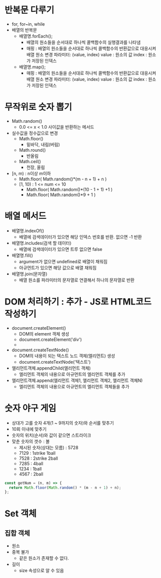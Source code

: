 # 반복문 다루기

- for, for~in, while
- 배열의 반복문
  - 배열명.forEach();
    - 배열의 원소들을 순서대로 하나씩 콜백함수의 실행결과를 나타냄
    - 매핑 : 배열의 원소들을 순서대로 하나씩 콜백함수의 반환값으로 대응시켜 배열 원소 변경
    파라미터: (value, index)
      value : 원소의 값
      index : 원소가 저장된 인덱스
  - 배열명.map();
    - 매핑 : 배열의 원소들을 순서대로 하나씩 콜백함수의 반환값으로 대응시켜 배열 원소 변경
    파라미터: (value, index)
      value : 원소의 값
      index : 원소가 저장된 인덱스


# 무작위로 숫자 뽑기

- Math.random()
  - 0.0 <= x < 1.0 사이값을 반환하는 메서드
- 실수값을 정수값으로 변경
  - Math.floor()
    - 밑바닥, 내림(버림)
  - Math.round()
    - 반올림
  - Math.ceil()
    - 천장, 올림
- [n, m) : n이상 m이하
  - Math.floor( Math.random()\*(m - n + 1) + n )
  - [1, 10) : 1 <= num <= 10
    - Math.floor( Math.random()\*(10 - 1 + 1) +1 )
    - Math.floor( Math.random()\*9 + 1 )

# 배열 메서드

- 배열명.indexOf()
  - 배열에 검색데이터가 있으면 해당 인덱스 번호를 반환. 없으면 -1 반환
- 배열명.includes(검색 할 데이터)
  - 배열에 검색데이터가 있으면 트루 없으면 false
- 배열명.fill()
  - argument가 없으면 undefined로 배열이 채워짐
  - 아규먼트가 있으면 해당 값으로 배열 채워짐
- 배열명.join(문자열)
  - 배열 원소를 파라미터의 문자열로 연결해서 하나의 문자열로 반환

# DOM 처리하기 : 추가 - JS로 HTML코드 작성하기

- document.createElement()
  - DOM의 element 객체 생성
  - document.createElement('div')
  - <div></div>
- document.createTextNode()
  - DOM의 내용이 되는 텍스트 노드 객체(엘리먼트) 생성
  - document.createTextNode('텍스트')
- 엘리먼트객체.appendChild(엘리먼트 객체)
  - 엘리먼트 객체의 내용으로 아규먼트의 엘리먼트 객체를 추가
- 엘리먼트객체.append(엘리먼트 객체1, 엘리먼트 객체2, 엘리먼트 객체N)
  - 엘리먼트 객체의 내용으로 아규먼트의 엘리먼트 객체들을 추가

# 숫자 야구 게임

- 상대가 고를 숫자 4개(1 ~ 9까지의 숫자)와 순서를 맞추기
- 10회 이내에 맞추기
- 숫자의 위치(순서)와 값이 같으면 스트라이크
- 맞춘 숫자의 갯수 : 볼
  - 제시된 숫자(상대는 모름) : 5728
  - 7129 : 1strike 1ball
  - 7528 : 2strike 2ball
  - 7285 : 4ball
  - 1234 : 1ball
  - 4567 : 2ball

```js
const getNum = (n, m) => {
  return Math.floor(Math.random() * (m - n + 1) + n);
};
```

# Set 객체
## 집합 객체
- 원소
- 중복 불가
  - 같은 원소가 존재할 수 없다.
- 길이
  - size 속성으로 알 수 있음  